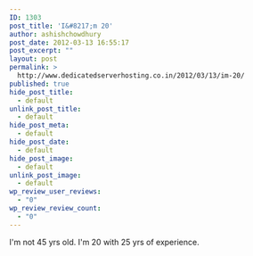 ```yaml
---
ID: 1303
post_title: 'I&#8217;m 20'
author: ashishchowdhury
post_date: 2012-03-13 16:55:17
post_excerpt: ""
layout: post
permalink: >
  http://www.dedicatedserverhosting.co.in/2012/03/13/im-20/
published: true
hide_post_title:
  - default
unlink_post_title:
  - default
hide_post_meta:
  - default
hide_post_date:
  - default
hide_post_image:
  - default
unlink_post_image:
  - default
wp_review_user_reviews:
  - "0"
wp_review_review_count:
  - "0"
---
```

I'm not 45 yrs old. I'm 20 with 25 yrs of experience.